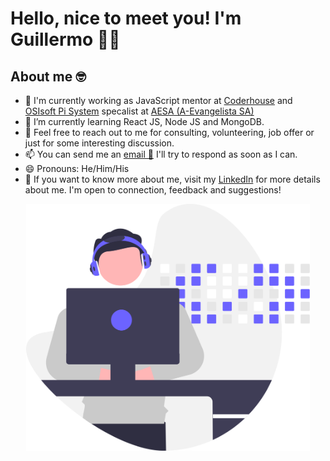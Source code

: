 # Hello, nice to meet you! I'm Guillermo 👦🏻

## About me 🤓

- 🔭 I'm currently working as JavaScript mentor at [Coderhouse](https://ar.linkedin.com/school/coderhouse/ "Coderhouse") and [OSIsoft Pi System](https://www.osisoft.es/pi-system "OSISoft Pi System") specalist at [AESA (A-Evangelista SA)](https://ar.linkedin.com/company/aesa-a-evangelista-sa "AESA (A-Evangelista SA)")
- 🌱 I’m currently learning React JS, Node JS and MongoDB.
- 💬 Feel free to reach out to me for consulting, volunteering, job offer or just for some interesting discussion.
- 📫 You can send me an <a href="mailto:gmartinezunpsjb@gmail.com" title="email">email 💌</a> I'll try to respond as soon as I can.
- 😄 Pronouns: He/Him/His
- 📝 If you want to know more about me, visit my [LinkedIn](https://ar.linkedin.com/in/guillermo-martinez-desarrollador-web) for more details about me. I'm open to connection, feedback and suggestions!

<p style="text-align: center;"><img style="width: 90%;" src="developer.svg"> </p>
